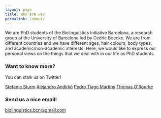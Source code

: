 ```yaml
---
layout: page
title: Who are we?
permalink: /about/
---
```


We are PhD students of the Biolinguistics Initiative Barcelona, a research group at the University of Barcelona led by Cedric Boeckx. We are from different countries and we have different ages, hair colours, body types, and academic/non-academic interests. Here, we would like to express our personal views on the things that we deal with in our life as PhD students.

### Want to know more?

You can stalk us on Twitter!

[Stefanie Sturm](https://twitter.com/sturm_steffi)
[Alejandro Andirkó](https://twitter.com/AGMAndirko)
[Pedro Tiago Martins](https://twitter.com/ptsgmartins)
[Thomas O'Rourke](https://twitter.com/Thomas_ORourke)

### Send us a nice email!

[biolinguistics.bcn@gmail.com](mailto:biolinguistics.bcn@gmail.com)
